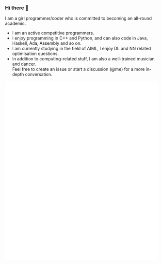 ### Hi there 👋
I am a girl programmer/coder who is committed to becoming an all-round academic. 
- I am an active competitive programmers. 
- I enjoy programming in C++ and Python, and can also code in Java, Haskell, Ada, Assembly and so on. 
- I am currently studying in the field of AIML, I enjoy DL and NN related optimisation questions.
- In addition to computing-related stuff, I am also a well-trained musician and dancer. <br>
Feel free to create an issue or start a discussion (@me) for a more in-depth conversation.

<img align="left" src="https://github.com/zishanqin/github-stats/blob/master/generated/overview.svg">
<img align="left" src="https://github.com/zishanqin/github-stats/blob/master/generated/languages.svg">

<!--
**zishanqin/zishanqin** is a ✨ _special_ ✨ repository because its `README.md` (this file) appears on your GitHub profile.

Here are some ideas to get you started:

- 🔭 I’m currently working on ...
- 🌱 I’m currently learning ...
- 👯 I’m looking to collaborate on ...
- 🤔 I’m looking for help with ...
- 💬 Ask me about ...
- 📫 How to reach me: ...
- 😄 Pronouns: ...
- ⚡ Fun fact: ...
-->
